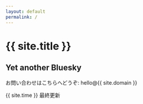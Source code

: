 ```yaml
---
layout: default
permalink: /
---
```

<h1 class="title">{{ site.title }}</h1>
<h2>Yet another Bluesky</h2>
<div>
  <p>
    お問い合わせはこちらへどうぞ: hello@{{ site.domain }}
  </p>
  <p class="right">
    {{ site.time }} 最終更新<br />
  </p>
</div>

